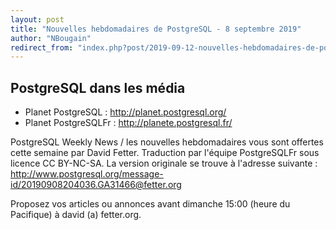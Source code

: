 ```yaml
---
layout: post
title: "Nouvelles hebdomadaires de PostgreSQL - 8 septembre 2019"
author: "NBougain"
redirect_from: "index.php?post/2019-09-12-nouvelles-hebdomadaires-de-postgresql-8-septembre-2019 "
---
```




<h2>PostgreSQL dans les m&eacute;dia</h2>

<ul>

<li>Planet PostgreSQL : <a target="_blank" href="http://planet.postgresql.org/">http://planet.postgresql.org/</a></li>

<li>Planet PostgreSQLFr : <a target="_blank" href="http://planete.postgresql.fr/">http://planete.postgresql.fr/</a></li>

</ul>

<p>PostgreSQL Weekly News / les nouvelles hebdomadaires vous sont offertes cette semaine par David Fetter. Traduction par l'&eacute;quipe PostgreSQLFr sous licence CC BY-NC-SA. La version originale se trouve &agrave; l'adresse suivante : <a target="_blank" href="http://www.postgresql.org/message-id/20190908204036.GA31466@fetter.org">http://www.postgresql.org/message-id/20190908204036.GA31466@fetter.org</a></p>

<p>Proposez vos articles ou annonces avant dimanche 15:00 (heure du Pacifique) &agrave; david (a) fetter.org.</p>